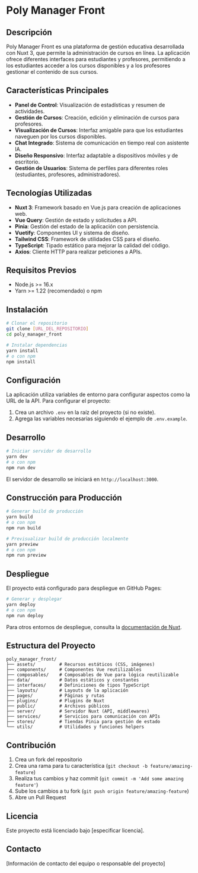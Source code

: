 # Poly Manager Front

## Descripción
Poly Manager Front es una plataforma de gestión educativa desarrollada con Nuxt 3, que permite la administración de cursos en línea. La aplicación ofrece diferentes interfaces para estudiantes y profesores, permitiendo a los estudiantes acceder a los cursos disponibles y a los profesores gestionar el contenido de sus cursos.

## Características Principales
- **Panel de Control**: Visualización de estadísticas y resumen de actividades.
- **Gestión de Cursos**: Creación, edición y eliminación de cursos para profesores.
- **Visualización de Cursos**: Interfaz amigable para que los estudiantes naveguen por los cursos disponibles.
- **Chat Integrado**: Sistema de comunicación en tiempo real con asistente IA.
- **Diseño Responsivo**: Interfaz adaptable a dispositivos móviles y de escritorio.
- **Gestión de Usuarios**: Sistema de perfiles para diferentes roles (estudiantes, profesores, administradores).

## Tecnologías Utilizadas
- **Nuxt 3**: Framework basado en Vue.js para creación de aplicaciones web.
- **Vue Query**: Gestión de estado y solicitudes a API.
- **Pinia**: Gestión del estado de la aplicación con persistencia.
- **Vuetify**: Componentes UI y sistema de diseño.
- **Tailwind CSS**: Framework de utilidades CSS para el diseño.
- **TypeScript**: Tipado estático para mejorar la calidad del código.
- **Axios**: Cliente HTTP para realizar peticiones a APIs.

## Requisitos Previos
- Node.js >= 16.x
- Yarn >= 1.22 (recomendado) o npm

## Instalación

```bash
# Clonar el repositorio
git clone [URL_DEL_REPOSITORIO]
cd poly_manager_front

# Instalar dependencias
yarn install
# o con npm
npm install
```

## Configuración
La aplicación utiliza variables de entorno para configurar aspectos como la URL de la API. Para configurar el proyecto:

1. Crea un archivo `.env` en la raíz del proyecto (si no existe).
2. Agrega las variables necesarias siguiendo el ejemplo de `.env.example`.

## Desarrollo

```bash
# Iniciar servidor de desarrollo
yarn dev
# o con npm
npm run dev
```

El servidor de desarrollo se iniciará en `http://localhost:3000`.

## Construcción para Producción

```bash
# Generar build de producción
yarn build
# o con npm
npm run build

# Previsualizar build de producción localmente
yarn preview
# o con npm
npm run preview
```

## Despliegue
El proyecto está configurado para despliegue en GitHub Pages:

```bash
# Generar y desplegar
yarn deploy
# o con npm
npm run deploy
```

Para otros entornos de despliegue, consulta la [documentación de Nuxt](https://nuxt.com/docs/getting-started/deployment).

## Estructura del Proyecto
```
poly_manager_front/
├── assets/         # Recursos estáticos (CSS, imágenes)
├── components/     # Componentes Vue reutilizables
├── composables/    # Composables de Vue para lógica reutilizable
├── data/           # Datos estáticos y constantes
├── interfaces/     # Definiciones de tipos TypeScript
├── layouts/        # Layouts de la aplicación
├── pages/          # Páginas y rutas
├── plugins/        # Plugins de Nuxt
├── public/         # Archivos públicos
├── server/         # Servidor Nuxt (API, middlewares)
├── services/       # Servicios para comunicación con APIs
├── stores/         # Tiendas Pinia para gestión de estado
└── utils/          # Utilidades y funciones helpers
```

## Contribución
1. Crea un fork del repositorio
2. Crea una rama para tu característica (`git checkout -b feature/amazing-feature`)
3. Realiza tus cambios y haz commit (`git commit -m 'Add some amazing feature'`)
4. Sube los cambios a tu fork (`git push origin feature/amazing-feature`)
5. Abre un Pull Request

## Licencia
Este proyecto está licenciado bajo [especificar licencia].

## Contacto
[Información de contacto del equipo o responsable del proyecto]
